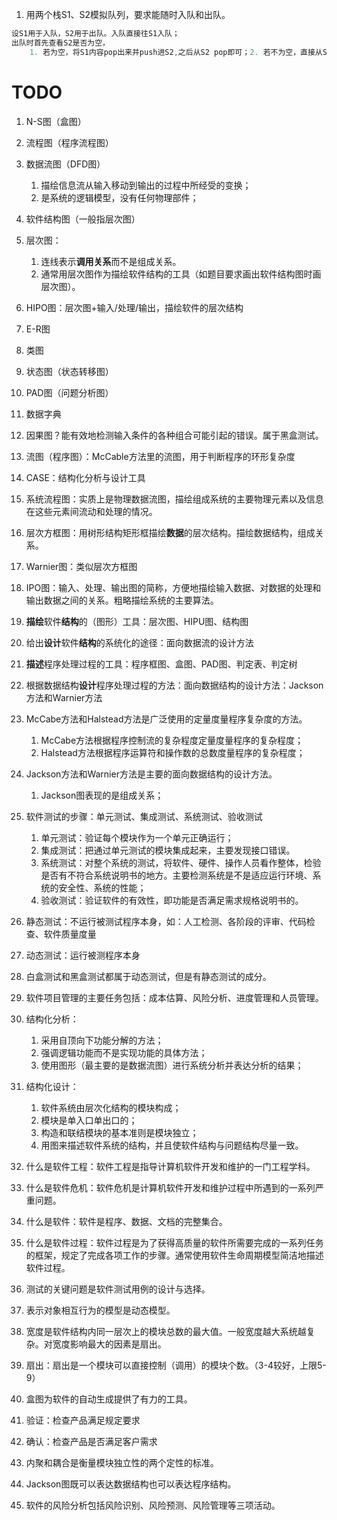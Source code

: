 1. 用两个栈S1、S2模拟队列，要求能随时入队和出队。
```c
设S1用于入队，S2用于出队。入队直接往S1入队；
出队时首先查看S2是否为空，
    1. 若为空，将S1内容pop出来并push进S2,之后从S2 pop即可；2. 若不为空，直接从S2 pop；
```

# TODO
1. N-S图（盒图）

1. 流程图（程序流程图）

1. 数据流图（DFD图）
    1. 描绘信息流从输入移动到输出的过程中所经受的变换；
    1. 是系统的逻辑模型，没有任何物理部件；

1. 软件结构图（一般指层次图）

1. 层次图：
    1. 连线表示**调用关系**而不是组成关系。
    1. 通常用层次图作为描绘软件结构的工具（如题目要求画出软件结构图时画层次图）。

1. HIPO图：层次图+输入/处理/输出，描绘软件的层次结构

1. E-R图

1. 类图

1. 状态图（状态转移图）



1. PAD图（问题分析图）

1. 数据字典

1. 因果图？能有效地检测输入条件的各种组合可能引起的错误。属于黑盒测试。

1. 流图（程序图）：McCable方法里的流图，用于判断程序的环形复杂度

1. CASE：结构化分析与设计工具

1. 系统流程图：实质上是物理数据流图，描绘组成系统的主要物理元素以及信息在这些元素间流动和处理的情况。

1. 层次方框图：用树形结构矩形框描绘**数据**的层次结构。描绘数据结构，组成关系。

1. Warnier图：类似层次方框图

1. IPO图：输入、处理、输出图的简称，方便地描绘输入数据、对数据的处理和输出数据之间的关系。粗略描绘系统的主要算法。


1. **描绘**软件**结构**的（图形）工具：层次图、HIPU图、结构图
1. 给出**设计**软件**结构**的系统化的途径：面向数据流的设计方法
1. **描述**程序处理过程的工具：程序框图、盒图、PAD图、判定表、判定树
1. 根据数据结构**设计**程序处理过程的方法：面向数据结构的设计方法：Jackson方法和Warnier方法


1. McCabe方法和Halstead方法是广泛使用的定量度量程序复杂度的方法。
    1. McCabe方法根据程序控制流的复杂程度定量度量程序的复杂程度；
    1. Halstead方法根据程序运算符和操作数的总数度量程序的复杂程度；

1. Jackson方法和Warnier方法是主要的面向数据结构的设计方法。
    1. Jackson图表现的是组成关系；

1. 软件测试的步骤：单元测试、集成测试、系统测试、验收测试
    1. 单元测试：验证每个模块作为一个单元正确运行；
    1. 集成测试：把通过单元测试的模块集成起来，主要发现接口错误。
    1. 系统测试：对整个系统的测试，将软件、硬件、操作人员看作整体，检验是否有不符合系统说明书的地方。主要检测系统是不是适应运行环境、系统的安全性、系统的性能；
    1. 验收测试：验证软件的有效性，即功能是否满足需求规格说明书的。




1. 静态测试：不运行被测试程序本身，如：人工检测、各阶段的评审、代码检查、软件质量度量

1. 动态测试：运行被测程序本身

1. 白盒测试和黑盒测试都属于动态测试，但是有静态测试的成分。

1. 软件项目管理的主要任务包括：成本估算、风险分析、进度管理和人员管理。




1. 结构化分析：
    1. 采用自顶向下功能分解的方法；
    1. 强调逻辑功能而不是实现功能的具体方法；
    1. 使用图形（最主要的是数据流图）进行系统分析并表达分析的结果；

1. 结构化设计：
    1. 软件系统由层次化结构的模块构成；
    1. 模块是单入口单出口的；
    1. 构造和联结模块的基本准则是模块独立；
    1. 用图来描述软件系统的结构，并且使软件结构与问题结构尽量一致。

1. 什么是软件工程：软件工程是指导计算机软件开发和维护的一门工程学科。
1. 什么是软件危机：软件危机是计算机软件开发和维护过程中所遇到的一系列严重问题。
1. 什么是软件：软件是程序、数据、文档的完整集合。
1. 什么是软件过程：软件过程是为了获得高质量的软件所需要完成的一系列任务的框架，规定了完成各项工作的步骤。通常使用软件生命周期模型简洁地描述软件过程。


1. 测试的关键问题是软件测试用例的设计与选择。
1. 表示对象相互行为的模型是动态模型。

1. 宽度是软件结构内同一层次上的模块总数的最大值。一般宽度越大系统越复杂。对宽度影响最大的因素是扇出。
1. 扇出：扇出是一个模块可以直接控制（调用）的模块个数。（3-4较好，上限5-9）
1. 盒图为软件的自动生成提供了有力的工具。

1. 验证：检查产品满足规定要求
1. 确认：检查产品是否满足客户需求

1. 内聚和耦合是衡量模块独立性的两个定性的标准。

1. Jackson图既可以表达数据结构也可以表达程序结构。

1. 软件的风险分析包括风险识别、风险预测、风险管理等三项活动。
